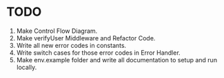 # TODO

1. Make Control Flow Diagram.
2. Make verifyUser Middleware and Refactor Code.
3. Write all new error codes in constants.
4. Write switch cases for those error codes in Error Handler.
5. Make env.example folder and write all documentation to setup and run locally.
